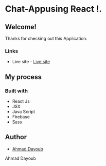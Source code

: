 # Chat-Appusing React !.

## Welcome! 
Thanks for checking out this Application.

### Links
- Live site - [Live site](https://heroic-creponne-13d571.netlify.app/)

## My process

### Built with

- React Js
- JSX
- Java Script
- Firebase
- Sass




## Author
- [Ahmad Dayoub](https://www.linkedin.com/in/ahmad-dayoub-/)


Ahmad Dayoub
